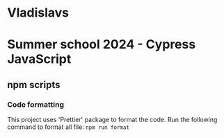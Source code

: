 # Vladislavs
# Summer school 2024 - Cypress JavaScript

## npm scripts

### Code formatting
This project uses 'Prettier' package to format the code. Run the following command to format all file: ```npm run format```
